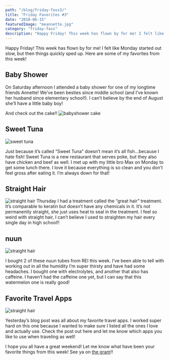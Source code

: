 ```yaml
---
path: "/blog/friday-favs3/"
title: "Friday Favorites #3"
date: "2018-06-15"
featuredImage: "meannette.jpg"
category: "friday-favs"
description: "Happy Friday! This week has flown by for me! I felt like Monday started out slow, but then things quickly sped up. Here are some of my favorites from this week!"
---
```


Happy Friday! This week has flown by for me! I felt like Monday started out slow, but then things quickly sped up. Here are some of my favorites from this week!

## Baby Shower

On Saturday afternoon I attended a baby shower for one of my longtime friends Annette! We’ve been besties since middle school (and I’ve known her husband since elementary school!). I can’t believe by the end of August she’ll have a little baby boy!

And check out the cake!!
![babyshower cake](images/showercake.jpg)

## Sweet Tuna

![sweet tuna](images/sweettuna.jpg)

Just because it’s called “Sweet Tuna” doesn’t mean it’s all fish…because I hate fish! Sweet Tuna is a new restaurant that serves poke, but they also have chicken and beef as well. I met up with my little bro Max on Monday to get some lunch there. I love it because everything is so clean and you don’t feel gross after eating it. I’m always down for that!

## Straight Hair

![straight hair](images/straighthair.jpg)
Thursday I had a treatment called the “great hair” treatment. It’s comparable to keratin but doesn’t have any chemicals in it. It’s not permanently straight, she just uses heat to seal in the treatment. I feel so weird with straight hair, I can’t believe I used to straighten my hair every single day in high school!!

## nuun

![straight hair](images/nuun.jpg)

I bought 2 of these nuun tubes from REI this week. I’ve been able to tell with working out in all the humidity I’m super thirsty and have had some headaches. I bought one with electrolytes, and another that also has caffeine. I haven’t had the caffeine one yet, but I can say that this watermelon one is really good!

## Favorite Travel Apps

![straight hair](images/Favorite-Travel-Apps.png)

Yesterday’s blog post was all about my favorite travel apps. I worked super hard on this one because I wanted to make sure I listed all the ones I love and actually use. Check the post out here and let me know which apps you like to use when traveling as well!

I hope you all have a great weekend! Let me know what have been your favorite things from this week! See ya on [the gram](https://instagram.com/klgh.js/)!!
